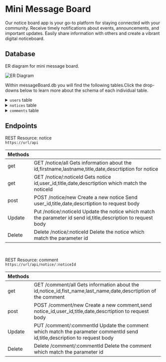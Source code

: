# Mini Message Board

Our notice board app is your go-to platform for staying connected with your community. Receive timely notifications about events, announcements, and important updates. Easily share information with others and create a vibrant digital noticeboard.

## Database

ER diagram for mini message board.

![ER Diagram](https://via.placeholder.com/468x300?text=App+Screenshot+Here)

Within messageBoard.db you will find the following tables.Click the drop-downs below to learn more about the schema of each individual table.

<details>
    <summary><code>users</code> table</summary>
    <code>users</code> table contains the following columns <br/>
    <code>id</code> which is the id of the user <br/>
    <code>first_name</code> which is the first name of the user <br/>
    <code>last_name</code> which is the last name of the user <br/>
</details>

<details>
    <summary><code>notices</code> table</summary>
    <code>notices</code> table contains the following columns <br/>
    <code>id</code> which is the id of the notice <br/>
    <code>user_id</code> which is the id of the user who created the notice <br/>    
    <code>title</code> which is the description of the notice <br/>
    <code>description</code> which is the description of the notice <br/>
    <code>date</code> which is the date when the notice created<br/>
</details>

<details>
    <summary><code>comments</code> table</summary>
    <code>comments</code> table contains the following columns <br/>
    <code>id</code> which is the id of the comment <br/>
    <code>notice_id</code> which is the id of the notice where user comments<br/>
    <code>user_id</code> which is the id of the user who comment on the notice<br/>
    <code>date</code> which is the date of the comment<br/>
    <code>comment</code> which is the comment user made<br/>
    <code>old_comment</code> which is the old comment which had been edited <br/>
</details>

## Endpoints

REST Resource: notice<br/>
<code>https://url/api</code><br/>

| Methods |                                                                                                                |
| ------- | -------------------------------------------------------------------------------------------------------------- |
| get     | GET /notice/all Gets information about the id,firstname,lastname,title,date,descrtiption for notice            |
| get     | GET /notice/:noticeId Gets notice id,user_id,title,date,descrtiption which match the noticeId                  |
| post    | POST /notice/new Create a new notice Send user_id,title,date,descrtiption to request body                      |
| Update  | Put /notice/:noticeId Update the notice which match the parameter id send id,title,description to request body |
| Delete  | Delete /notice/:noticeId Delete the notice which match the parameter id                                        |

</br>

REST Resource: comment<br/>
<code>https://url/api/notice/:noticeId</code><br/>

| Methods |                                                                                                                          |
| ------- | ------------------------------------------------------------------------------------------------------------------------ |
| get     | GET /comment/all Gets information about the id,notice_id,fist_name,last_name,date,descrtiption of the comment            |
| post    | POST /comment/new Create a new comment,send notice_id,user_id,title,date,descrtiption to request body                    |
| Update  | PUT /comment/:commentId Update the comment which match the parameter commentId send id,title,description to request body |
| Delete  | Delete /comment/:commentId Delete the comment which match the parameter id                                               |
